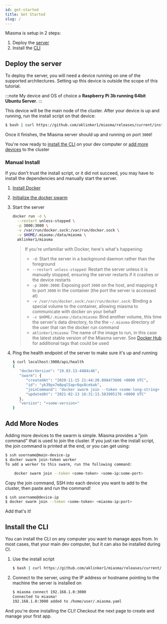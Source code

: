 ```yaml
---
id: get-started
title: Get Started
slug: /
---
```


Miasma is setup in 2 steps:

1. Deploy the [server](/docs/server)
2. Install the [CLI](/docs/cli)

## Deploy the server

To deploy the server, you will need a device running on one of the supported architectures. Setting up this device is outside the scope of this tutorial.

:::note
My device and OS of choice a **Raspberry Pi 3b running 64bit Ubuntu Server**.
:::

This device will be the main node of the cluster. After your device is up and running, run the install script on that device:

```bash
$ bash | curl https://github.com/aklinker1/miasma/releases/current/install-server.sh
```

Once it finishes, the Miasma server should up and running on port `3000`!

You're now ready to [install the CLI](#install-the-cli) on your dev computer or [add more devices](#add-more-nodes) to the cluster

### Manual Install

If you don't trust the install script, or it did not succeed, you may have to install the dependencies and manually start the server.

1. [Install Docker](https://docs.docker.com/get-docker/)
1. [Initialize the docker swarm](https://docs.docker.com/engine/swarm/swarm-tutorial/create-swarm/)
1. Start the server
   ```bash
   docker run -d \
     --restart unless-stopped \
     -p 3000:3000 \
     -v /var/run/docker.sock:/var/run/docker.sock \
     -v $HOME/.miasma:/data/miasma \
     aklinker1/miasma
   ```

   > If you're unfamiliar with Docker, here's what's happening:
   > 
   > - `-d`: Start the server in a background daemon rather than the foreground
   > - `--restart unless-stopped`: Restart the server unless it is manually stopped, ensuring the server restarts if it crashes or the device restarts
   > - `-p 3000:3000`: Exposing port `3000` on the host, and mapping it to port `3000` in the container (the port the server is accessed at)
   > - `-v /var/run/docker.sock:/var/run/docker.sock`: Binding a special volume to the container, allowing miasma to communicate with docker on your behalf
   > - `-v $HOME/.miasma:/data/miasma`: Bind another volume, this time the server's data directory, to the the `~/.miasma` directory of the user that ran the docker run command
   > - `aklinker1/miasma`: The name of the image to run, in this case the latest stable version of the Miasma server. See [Docker Hub](https://hub.docker.com/r/aklinker1/miasma/tags) for additional tags that could be used

4. Ping the health endpoint of the server to make sure it's up and running

   ```bash
   $ curl localhost:3000/api/health
   {
      "dockerVersion": "19.03.13-4484c46",
      "swarm": {
         "createdAt": "2020-11-15 21:44:20.898473606 +0000 UTC",
         "id": "yk39px7m8pql5apr6qx8cekak",
         "joinCommand": "docker swarm join --token <some-long-string> <miasma-ip:port>",
         "updatedAt": "2021-02-13 16:31:13.583995176 +0000 UTC"
      },
      "version": "<some-version>"
   }
   ```


## Add More Nodes

Adding more devices to the swarm is simple. Miasma provides a "join command" that is used to join the cluster. If you just ran the install script, the join command is printed at the end, or you can get using:

```bash
$ ssh username@main-device-ip
$ docker swarm join-token worker
To add a worker to this swarm, run the following command:

    docker swarm join --token <some-token> <some-ip:some-port>

```

Copy the join command, SSH into each device you want to add to the cluster, then paste and run the command!

```bash
$ ssh username@device-ip
$ docker swarm join --token <some-token> <miasma-ip:port>
```

Add that's it!

## Install the CLI

You can install the CLI on any computer you want to manage apps from. In most cases, that your main dev computer, but it can also be installed during CI.

1. Use the install script
   ```bash
   $ bash | curl https://github.com/aklinker1/miasma/releases/current/install-cli.sh
   ```
1. Connect to the server, using the IP address or hostname pointing to the machine the server is installed on
   ```bash
   $ miasma connect 192.168.1.0:3000
   Connected to miasma!
   192.168.1.0:3000 added to /home/user/.miasma.yaml
   ```

And you're done installing the CLI! Checkout the next page to create and manage your first app.

